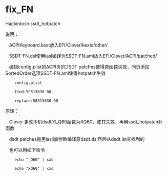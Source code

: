 # fix_FN
Hackintosh     ssdt_hotpatch

说明：

    ACPIKeyboard.kext放入EFI/Clover/kexts/other/
		
    SSDT-FN.dsl使用iasl编译为SSDT-FN.aml放入EFI/Clover/ACPI/patched/
		
    编辑config.plist的ACPI页的DSDT patches使得原函数失效，同页添加SortedOrder选项SSDT-FN.aml使得hotpatch生效
		
		config.plist

        find:5F513630 00
    
        replace:58513630 00
				
原理：

    Clover 更改本机dsdt的_Q60函数为XQ60，使其失效，再用ssdt_hotpatch补函数
		
    dsdt patches是用iasl加l参数编译原dsdt.dsl然后从dsdt.lst查找到的
		
    也可以用如下命令
    
        echo "_Q60" | xxd
        
        echo "XQ60" | xxd
    
    
        
        
        
        
